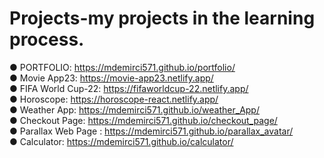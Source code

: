 # Projects-my projects in the learning process.
● PORTFOLIO: https://mdemirci571.github.io/portfolio/ <br/>
●	Movie App23:  https://movie-app23.netlify.app/ <br/>
●	FIFA World Cup-22: https://fifaworldcup-22.netlify.app/ <br/>
●	Horoscope:  https://horoscope-react.netlify.app/ <br/>
●	Weather App: https://mdemirci571.github.io/weather_App/ <br/>
●	Checkout Page: https://mdemirci571.github.io/checkout_page/ <br/>
●	Parallax Web Page : https://mdemirci571.github.io/parallax_avatar/ <br/>
●	Calculator: https://mdemirci571.github.io/calculator/ <br/>

